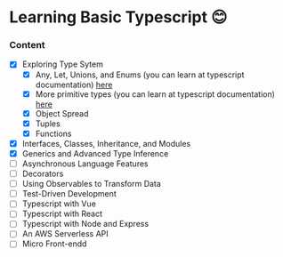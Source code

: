 # Learning Basic Typescript 😊

### Content

- [x] Exploring Type Sytem
  - [x] Any, Let, Unions, and Enums (you can learn at typescript documentation) <a target="_blank" href="https://www.typescriptlang.org/docs/handbook/2/basic-types.html">here</a>
  - [x] More primitive types (you can learn at typescript documentation) <a target="_blank" href="https://www.typescriptlang.org/docs/handbook/2/everyday-types.html">here</a>
  - [x] Object Spread
  - [x] Tuples
  - [x] Functions
- [x] Interfaces, Classes, Inheritance, and Modules
- [x] Generics and Advanced Type Inference
- [ ] Asynchronous Language Features
- [ ] Decorators
- [ ] Using Observables to Transform Data
- [ ] Test-Driven Development
- [ ] Typescript with Vue
- [ ] Typescript with React
- [ ] Typescript with Node and Express
- [ ] An AWS Serverless API
- [ ] Micro Front-endd
